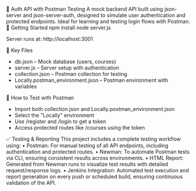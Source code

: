 🔐 Auth API with Postman Testing
A mock backend API built using json-server and json-server-auth, designed to simulate user authentication and protected endpoints. Ideal for learning and testing login flows with Postman.
🚀 Getting Started
npm install
node server.js


Server runs at: http://localhost:3001

📁 Key Files
- db.json – Mock database (users, courses)
- server.js – Server setup with authentication
- collection.json – Postman collection for testing
- Locally.postman_environment.json – Postman environment with variables

🧪 How to Test with Postman
- Import both collection.json and Locally.postman_environment.json
- Select the "Locally" environment
- Use /register and /login to get a token
- Access protected routes like /courses using the token

✅ Testing & Reporting
This project includes a complete testing workflow using:
• 	Postman: For manual testing of all API endpoints, including authentication and protected routes.
• 	Newman: To automate Postman tests via CLI, ensuring consistent results across environments.
• 	HTML Report: Generated from Newman runs to visualize test results with detailed request/response logs.
• 	Jenkins Integration: Automated test execution and report generation on every push or scheduled build, ensuring continuous validation of the API.
